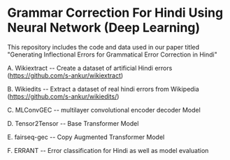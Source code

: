 # Grammar Correction For Hindi Using Neural Network (Deep Learning)
This repository includes the code and data used in our paper titled "Generating Inflectional Errors for Grammatical Error Correction in
Hindi"

A. Wikiextract --  Create a dataset of artificial Hindi errors (https://github.com/s-ankur/wikiextract)

B. Wikiedits -- Extract a dataset of real hindi errors from Wikipedia (https://github.com/s-ankur/wikiedits/)

C. MLConvGEC -- multilayer convolutional encoder decoder Model

D. Tensor2Tensor -- Base Transformer Model

E. fairseq-gec -- Copy Augmented Transformer Model

F. ERRANT -- Error classification for Hindi as well as model evaluation

